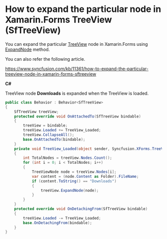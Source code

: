 # How to expand the particular node in Xamarin.Forms TreeView (SfTreeView)

You can expand the particular [TreeView](https://help.syncfusion.com/xamarin/treeview/overview?) node in Xamarin.Forms using [ExpandNode](https://help.syncfusion.com/cr/cref_files/xamarin/Syncfusion.SfTreeView.XForms~Syncfusion.XForms.TreeView.SfTreeView~ExpandNode.html?) method.

You can also refer the following article.

https://www.syncfusion.com/kb/11361/how-to-expand-the-particular-treeview-node-in-xamarin-forms-sftreeview 

**C#**

TreeView node **Downloads** is expanded when the TreeView is loaded.

``` c#
public class Behavior : Behavior<SfTreeView>
{
    SfTreeView treeView;
    protected override void OnAttachedTo(SfTreeView bindable)
    {
        treeView = bindable;
        treeView.Loaded += TreeView_Loaded;
        treeView.CollapseAll();
        base.OnAttachedTo(bindable);
    }
    private void TreeView_Loaded(object sender, Syncfusion.XForms.TreeView.TreeViewLoadedEventArgs e)
    {
        int TotalNodes = treeView.Nodes.Count();
        for (int i = 0; i < TotalNodes; i++)
        {
            TreeViewNode node = treeView.Nodes[i];
            var content = (node.Content as Folder).FileName;
            if (content.ToString() == "Downloads")
            {
                treeView.ExpandNode(node);
            }
        }
    }
    protected override void OnDetachingFrom(SfTreeView bindable)
    {
        treeView.Loaded -= TreeView_Loaded;
        base.OnDetachingFrom(bindable);
    }
}
```
